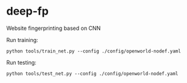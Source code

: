 # deep-fp

Website fingerprinting based on CNN

Run training:

```
python tools/train_net.py --config ./config/openworld-nodef.yaml
```

Run testing:

```
python tools/test_net.py --config ./config/openworld-nodef.yaml
